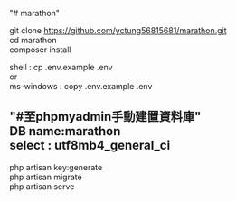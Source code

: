 "# marathon"

git clone https://github.com/yctung56815681/marathon.git<br/>
cd marathon<br/>
composer install<br/>

shell : cp .env.example .env<br/>
or<br/>
ms-windows : copy .env.example .env<br/>

"#至phpmyadmin手動建置資料庫"<br/>
DB name:marathon <br/>
select : utf8mb4_general_ci
---

php artisan key:generate<br/>
php artisan migrate<br/>
php artisan serve<br/>
